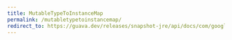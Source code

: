 ```yaml
---
title: MutableTypeToInstanceMap
permalink: /mutabletypetoinstancemap/
redirect_to: https://guava.dev/releases/snapshot-jre/api/docs/com/google/common/reflect/MutableTypeToInstanceMap.html
---
```

